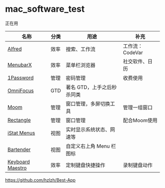 # mac_software_test

正在用


| 名称                                                       | 分类 | 用途                       | 补充            |
| ---------------------------------------------------------- | ---- | -------------------------- | --------------- |
| [Alfred](https://www.macupdate.com/app/mac/34344/alfred)   | 效率 | 搜索、工作流               | 工作流：CodeVar |
| [MenubarX](https://menubarx.app/)                          | 效率 | 菜单栏浏览器               | 社交软件、日历  |
| [1Password](https://1password.com/features)                | 管理 | 密码管理                   | 收费使用        |
| [OmniFocus](https://www.omnigroup.com/products/omnifocus/) | GTD  | 著名 GTD，上手之后秒杀同类 |                 |
| [Moom](http://manytricks.com/moom/)                        | 管理 | 窗口管理，多屏切换工具     | 管理一组窗口    |
| [Rectangle](https://rectangleapp.com/)                     | 管理 | 窗口管理                   | 配合Moom使用    |
| [iStat Menus](https://bjango.com/mac/istatmenus/)          | 视图 | 实时显示系统状态、网速等   |                 |
| [Bartender](https://www.macbartender.com/)                 | 视图 | 自定义右上角 Menu 栏图标   |                 |
| [Keyboard Maestro](http://www.keyboardmaestro.com/main/)   | 效率 | 定制键盘快捷操作           | 录制键盘动作    |

https://github.com/hzlzh/Best-App
